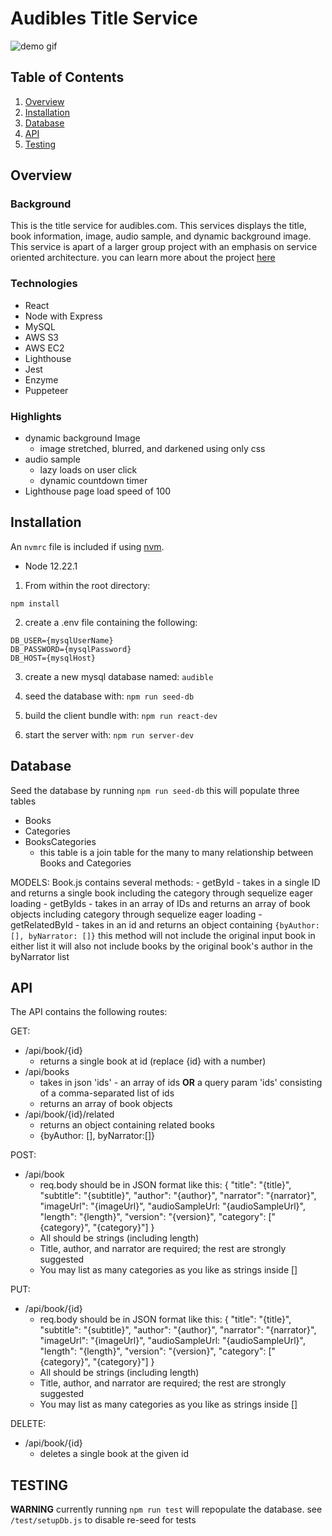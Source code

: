# Audibles Title Service

![demo gif](https://github.com/huang-pei-mei/title-service/blob/master/gifs/TitleBarGif.gif)

## Table of Contents

1. [Overview](#overview)
2. [Installation](#installation)
3. [Database](#database)
4. [API](#api)
5. [Testing](#testing)

## Overview

### Background
This is the title service for audibles.com. This services displays the title, book information, image, audio sample, and dynamic background image.
This service is apart of a larger group project with an emphasis on service oriented architecture.
you can learn more about the project [here](https://github.com/huang-pei-mei/CM-proxy)

### Technologies
- React
- Node with Express
- MySQL
- AWS S3
- AWS EC2
- Lighthouse
- Jest
- Enzyme
- Puppeteer

### Highlights
- dynamic background Image
  * image stretched, blurred, and darkened using only css
- audio sample
  * lazy loads on user click
  * dynamic countdown timer
- Lighthouse page load speed of 100

## Installation

An `nvmrc` file is included if using [nvm](https://github.com/creationix/nvm).

- Node 12.22.1

1. From within the root directory:

`npm install`

2. create a .env file containing the following:
```
DB_USER={mysqlUserName}
DB_PASSWORD={mysqlPassword}
DB_HOST={mysqlHost}
```

3. create a new mysql database named:
`audible`

4. seed the database with:
`npm run seed-db`

5. build the client bundle with:
`npm run react-dev`

6. start the server with:
`npm run server-dev`

## Database
  Seed the database by running
   `npm run seed-db`
  this will populate three tables

  - Books
  - Categories
  - BooksCategories
     * this table is a join table for the many to many relationship between Books and Categories

  MODELS:
   Book.js contains several methods:
     - getById - takes in a single ID and returns a single book including the category through sequelize eager loading
     - getByIds - takes in an array of IDs and returns an array of book objects including category through sequelize eager loading
     - getRelatedById - takes in an id and returns an object containing
     `{byAuthor: [], byNarrator: []}`
     this method will not include the original input book in either list
     it will also not include books by the original book's author in the byNarrator list

## API
 The API contains the following routes:

 GET:
   - /api/book/{id}
       * returns a single book at id (replace {id} with a number)
   - /api/books
       * takes in json 'ids' - an array of ids **OR** a query param 'ids' consisting of a comma-separated list of ids
       * returns an array of book objects
   - /api/book/{id}/related
       * returns an object containing related books
       * {byAuthor: [], byNarrator:[]}

POST:
   - /api/book
      * req.body should be in JSON format like this:
      {
        "title": "{title}",
        "subtitle": "{subtitle}",
        "author": "{author}",
        "narrator": "{narrator}",
        "imageUrl": "{imageUrl}",
        "audioSampleUrl: "{audioSampleUrl}",
        "length": "{length}",
        "version": "{version}",
        "category": ["{category}", "{category}"]
      }
      * All should be strings (including length)
      * Title, author, and narrator are required; the rest are strongly suggested
      * You may list as many categories as you like as strings inside []

PUT:
   - /api/book/{id}
      * req.body should be in JSON format like this:
      {
        "title": "{title}",
        "subtitle": "{subtitle}",
        "author": "{author}",
        "narrator": "{narrator}",
        "imageUrl": "{imageUrl}",
        "audioSampleUrl: "{audioSampleUrl}",
        "length": "{length}",
        "version": "{version}",
        "category": ["{category}", "{category}"]
      }
      * All should be strings (including length)
      * Title, author, and narrator are required; the rest are strongly suggested
      * You may list as many categories as you like as strings inside []

DELETE:
   - /api/book/{id}
      * deletes a single book at the given id

## TESTING

**WARNING** currently running `npm run test` will repopulate the database.
see `/test/setupDb.js` to disable re-seed for tests